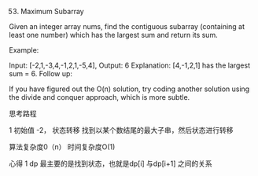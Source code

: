 53. Maximum Subarray

Given an integer array nums, find the contiguous subarray (containing at least one number) which has the largest sum and return its sum.

Example:

Input: [-2,1,-3,4,-1,2,1,-5,4],
Output: 6
Explanation: [4,-1,2,1] has the largest sum = 6.
Follow up:

If you have figured out the O(n) solution, try coding another solution using the divide and conquer approach, which is more subtle.


思考路程

1 初始值 -2， 状态转移 找到以某个数结尾的最大子串，然后状态进行转移

算法复杂度0（n） 时间复杂度O(1)


心得
1 dp 最主要的是找到状态，也就是dp[i] 与dp[i+1] 之间的关系